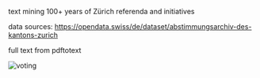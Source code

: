 text mining 100+ years of Zürich referenda and initiatives

data sources:
https://opendata.swiss/de/dataset/abstimmungsarchiv-des-kantons-zurich

full text from pdftotext


![voting](https://static.independent.co.uk/s3fs-public/thumbnails/image/2015/09/25/20/suffragette.jpg?w600)

